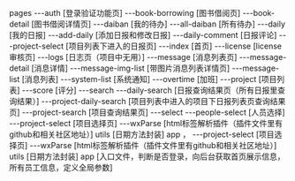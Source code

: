 pages
---auth
   [登录验证功能页]
---book-borrowing
    [图书借阅页]
    ---book-detail
       [图书借阅详情页]
---daiban
    [我的待办]
    ---all-daiban
       [所有待办]
---daily
   [我的日报]
   ---add-daily
      [添加日报和修改日报]
   ---daily-comment
      [日报评论]
    ---project-select
       [项目列表下进入的日报页]
---index
   [首页]
---license
   [license审核页]
---logs
   [日志页（项目中无用）]
---message
   [消息列表页]
   ---message-detail
      [消息详情]
   ---message-img-list
      [带图片消息列表详情页]
   ---message-list
      [消息列表]
   ---system-list
      [系统通知]
---overtime
   [加班]
---project
   [项目列表]
---score
   [评分]
---search
   ---daily-search
      [日报查询结果页（所有日报里查询结果）]
   ---project-daily-search
      [项目列表中进入的项目下日报列表页查询结果页]
   ---project-search
      [项目查询结果页]
---select
   ---people-select
      [人员选择]
   ---project-select
      [项目选择页]
---wxParse
   [html标签解析插件（插件文件里有github和相关社区地址）]
utils
   [日期方法封装]
app
，
   ---project-select
      [项目选择页]
---wxParse
   [html标签解析插件（插件文件里有github和相关社区地址）]
utils
   [日期方法封装]
app
   [入口文件，判断是否登录，向后台获取首页展示信息，所有员工信息，定义全局参数]

